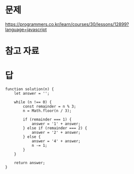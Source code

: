 # 문제
https://programmers.co.kr/learn/courses/30/lessons/12899?language=javascript

# 참고 자료

# 답
    function solution(n) {
        let answer = '';

        while (n !== 0) {
            const remainder = n % 3;
            n = Math.floor(n / 3);

            if (remainder === 1) {
                answer = '1' + answer;
            } else if (remainder === 2) {
                answer = '2' + answer;
            } else {
                answer = '4' + answer;
                n -= 1;
            }
        }

        return answer;
    }
